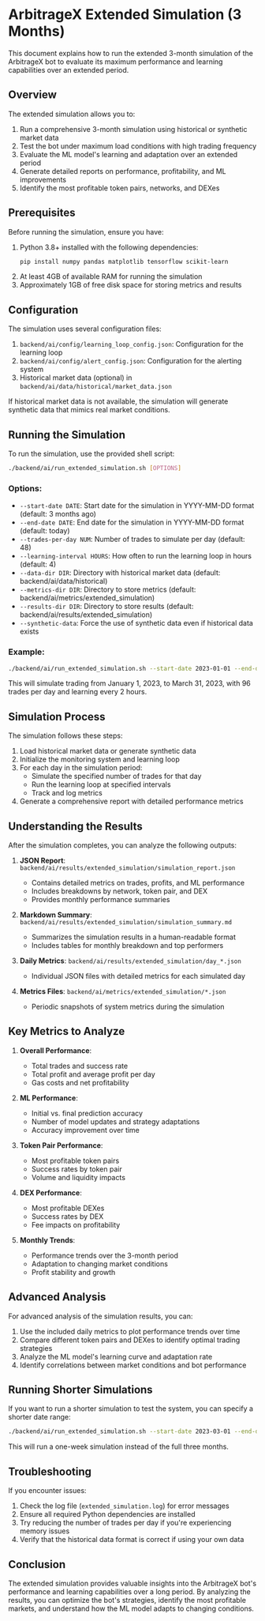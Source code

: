 # ArbitrageX Extended Simulation (3 Months)

This document explains how to run the extended 3-month simulation of the ArbitrageX bot to evaluate its maximum performance and learning capabilities over an extended period.

## Overview

The extended simulation allows you to:

1. Run a comprehensive 3-month simulation using historical or synthetic market data
2. Test the bot under maximum load conditions with high trading frequency
3. Evaluate the ML model's learning and adaptation over an extended period
4. Generate detailed reports on performance, profitability, and ML improvements
5. Identify the most profitable token pairs, networks, and DEXes

## Prerequisites

Before running the simulation, ensure you have:

1. Python 3.8+ installed with the following dependencies:
   ```bash
   pip install numpy pandas matplotlib tensorflow scikit-learn
   ```
2. At least 4GB of available RAM for running the simulation
3. Approximately 1GB of free disk space for storing metrics and results

## Configuration

The simulation uses several configuration files:

1. `backend/ai/config/learning_loop_config.json`: Configuration for the learning loop
2. `backend/ai/config/alert_config.json`: Configuration for the alerting system
3. Historical market data (optional) in `backend/ai/data/historical/market_data.json`

If historical market data is not available, the simulation will generate synthetic data that mimics real market conditions.

## Running the Simulation

To run the simulation, use the provided shell script:

```bash
./backend/ai/run_extended_simulation.sh [OPTIONS]
```

### Options:

- `--start-date DATE`: Start date for the simulation in YYYY-MM-DD format (default: 3 months ago)
- `--end-date DATE`: End date for the simulation in YYYY-MM-DD format (default: today)
- `--trades-per-day NUM`: Number of trades to simulate per day (default: 48)
- `--learning-interval HOURS`: How often to run the learning loop in hours (default: 4)
- `--data-dir DIR`: Directory with historical market data (default: backend/ai/data/historical)
- `--metrics-dir DIR`: Directory to store metrics (default: backend/ai/metrics/extended_simulation)
- `--results-dir DIR`: Directory to store results (default: backend/ai/results/extended_simulation)
- `--synthetic-data`: Force the use of synthetic data even if historical data exists

### Example:

```bash
./backend/ai/run_extended_simulation.sh --start-date 2023-01-01 --end-date 2023-03-31 --trades-per-day 96 --learning-interval 2
```

This will simulate trading from January 1, 2023, to March 31, 2023, with 96 trades per day and learning every 2 hours.

## Simulation Process

The simulation follows these steps:

1. Load historical market data or generate synthetic data
2. Initialize the monitoring system and learning loop
3. For each day in the simulation period:
   - Simulate the specified number of trades for that day
   - Run the learning loop at specified intervals
   - Track and log metrics
4. Generate a comprehensive report with detailed performance metrics

## Understanding the Results

After the simulation completes, you can analyze the following outputs:

1. **JSON Report**: `backend/ai/results/extended_simulation/simulation_report.json`
   - Contains detailed metrics on trades, profits, and ML performance
   - Includes breakdowns by network, token pair, and DEX
   - Provides monthly performance summaries

2. **Markdown Summary**: `backend/ai/results/extended_simulation/simulation_summary.md`
   - Summarizes the simulation results in a human-readable format
   - Includes tables for monthly breakdown and top performers

3. **Daily Metrics**: `backend/ai/results/extended_simulation/day_*.json`
   - Individual JSON files with detailed metrics for each simulated day

4. **Metrics Files**: `backend/ai/metrics/extended_simulation/*.json`
   - Periodic snapshots of system metrics during the simulation

## Key Metrics to Analyze

1. **Overall Performance**:
   - Total trades and success rate
   - Total profit and average profit per day
   - Gas costs and net profitability

2. **ML Performance**:
   - Initial vs. final prediction accuracy
   - Number of model updates and strategy adaptations
   - Accuracy improvement over time

3. **Token Pair Performance**:
   - Most profitable token pairs
   - Success rates by token pair
   - Volume and liquidity impacts

4. **DEX Performance**:
   - Most profitable DEXes
   - Success rates by DEX
   - Fee impacts on profitability

5. **Monthly Trends**:
   - Performance trends over the 3-month period
   - Adaptation to changing market conditions
   - Profit stability and growth

## Advanced Analysis

For advanced analysis of the simulation results, you can:

1. Use the included daily metrics to plot performance trends over time
2. Compare different token pairs and DEXes to identify optimal trading strategies
3. Analyze the ML model's learning curve and adaptation rate
4. Identify correlations between market conditions and bot performance

## Running Shorter Simulations

If you want to run a shorter simulation to test the system, you can specify a shorter date range:

```bash
./backend/ai/run_extended_simulation.sh --start-date 2023-03-01 --end-date 2023-03-07
```

This will run a one-week simulation instead of the full three months.

## Troubleshooting

If you encounter issues:

1. Check the log file (`extended_simulation.log`) for error messages
2. Ensure all required Python dependencies are installed
3. Try reducing the number of trades per day if you're experiencing memory issues
4. Verify that the historical data format is correct if using your own data

## Conclusion

The extended simulation provides valuable insights into the ArbitrageX bot's performance and learning capabilities over a long period. By analyzing the results, you can optimize the bot's strategies, identify the most profitable markets, and understand how the ML model adapts to changing conditions. 